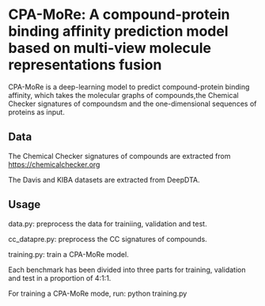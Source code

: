 # CPA-MoRe: A compound-protein binding affinity prediction model based on multi-view molecule representations fusion

CPA-MoRe is a deep-learning model to predict compound-protein binding affinity, which takes the molecular graphs of compounds,the Chemical Checker signatures of compoundsm and the one-dimensional sequences of proteins as input. 

## Data
The Chemical Checker signatures of compounds are extracted from https://chemicalchecker.org


The Davis and KIBA datasets are extracted from DeepDTA.

## Usage
data.py: preprocess the data for trainiing, validation and test.


cc_datapre.py: preprocess the CC signatures of compounds.


training.py: train a CPA-MoRe model.

Each benchmark has been divided into three parts for training, validation and test in a proportion of 4:1:1.


For training a CPA-MoRe mode, run: python training.py


